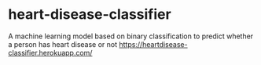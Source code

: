 # heart-disease-classifier
A machine learning model based on binary classification to predict whether a person has heart disease or not 
https://heartdisease-classifier.herokuapp.com/
